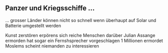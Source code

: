 ## Panzer und Kriegsschiffe ...

... grosser Länder können nicht so schnell wenn überhaupt auf Solar und Batterie umgestellt werden

Kunst zerstören erpörens sich reiche Menschen darüber
Julian Assange ermorden hat sogar ein Fernshsprecher vorgeschlagen
1 Millionen ermordet Moslems scheint niemanden zu interessieren


